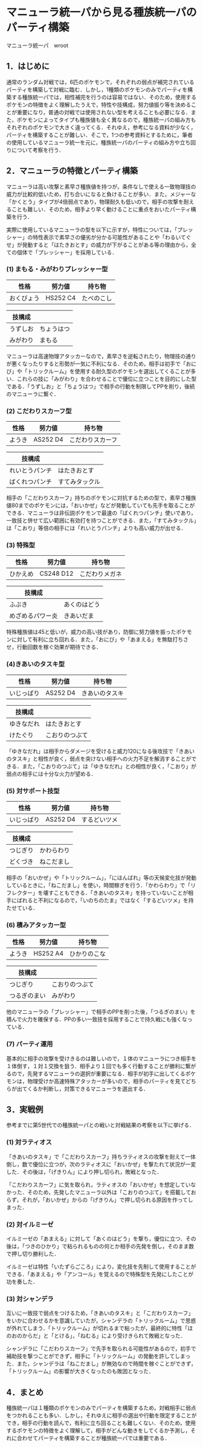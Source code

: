 # マニューラ統一パから見る種族統一パのパーティ構築

マニューラ統一パ　wroot

## 1．はじめに

通常のランダム対戦では，6匹のポケモンで，それぞれの弱点が補完されているパーティを構築して対戦に臨む．しかし，1種類のポケモンのみでパーティを構築する種族統一パでは，相性補完を行うのは容易ではない．そのため，使用するポケモンの特徴をよく理解したうえで，特性や技構成，努力値振り等を決めることが重要になり，普通の対戦では使用されない型を考えることも必要になる．また，ポケモンによってタイプも種族値も全く異なるので，種族統一パの組み方もそれぞれのポケモンで大きく違ってくる．それゆえ，参考になる資料が少なく，パーティを構築することが難しい．そこで，1つの参考資料とするために，筆者の使用しているマニューラ統一を元に，種族統一パのパーティの組み方や立ち回りについて考察を行う．

## 2．マニューラの特徴とパーティ構築

マニューラは高い攻撃と素早さ種族値を持つが，条件なしで使える一致物理技の威力が比較的低いため，打ち合いになると負けることが多い．また，メジャーな「かくとう」タイプが4倍弱点であり，物理耐久も低いので，相手の攻撃を耐えることも難しい．そのため，相手より早く動けることに重点をおいたパーティ構築を行う．

実際に使用しているマニューラの型を以下に示すが，特性については，「プレッシャー」の特性表示で素早さの優劣が分かる可能性があることや「わるいてぐせ」が発動すると「はたきおとす」の威力が下がることがある等の理由から，全ての個体で「プレッシャー」を採用している．

### (1) まもる・みがわりプレッシャー型

| 性格       | 努力値   | 持ち物     |
| ---------- | -------- | ---------- |
| おくびょう | HS252 C4 | たべのこし |

| 技構成   ||
| -------- | ---------- |
| うずしお | ちょうはつ |
| みがわり | まもる     |

マニューラは高速物理アタッカーなので，素早さを逆転されたり，物理技の通りが悪くなったりすると形勢が一気に不利になる．そのため，相手は初手で「おにび」や「トリックルーム」を使用する耐久型のポケモンを選出してくることが多い．これらの技に「みがわり」を合わせることで優位に立つことを目的にした型である．「うずしお」と「ちょうはつ」で相手の行動を制限してPPを削り，後続のマニューラに繋ぐ．

### (2) こだわりスカーフ型

| 性格       | 努力値   | 持ち物     |
| ---------- | -------- | ---------- |
| ようき | AS252 D4 | こだわりスカーフ |

| 技構成         ||
| -------------- | -------------- |
| れいとうパンチ | はたきおとす   |
| ばくれつパンチ | すてみタックル |

相手の「こだわりスカーフ」持ちのポケモンに対抗するための型で，素早さ種族値80までのポケモンには，「おいかぜ」などが発動していても先手を取ることができる．マニューラは非伝説ポケモンで最速の「ばくれつパンチ」使いであり，一致技と併せて広い範囲に有効打を持つことができる．また，「すてみタックル」は「こおり」等倍の相手には「れいとうパンチ」よりも高い威力が出せる．

### (3) 特殊型

| 性格       | 努力値   | 持ち物     |
| ---------- | -------- | ---------- |
| ひかえめ | CS248 D12 | こだわりメガネ |

| 技構成         ||
| ---------------- | ------------ |
| ふぶき           | あくのはどう |
| めざめるパワー炎 | きあいだま   |

特殊種族値は45と低いが，威力の高い技があり，防御に努力値を振ったポケモンに対して有利に立ち回れる．また，「おにび」や「あまえる」を無駄打ちさせ，行動回数を稼ぐ効果が期待できる．

### (4)きあいのタスキ型

| 性格       | 努力値   | 持ち物     |
| ---------- | -------- | ---------- |
| いじっぱり | AS252 D4 | きあいのタスキ |

| 技構成         ||
| ---------------- | ------------ |
| ゆきなだれ | はたきおとす   |
| けたぐり   | こおりのつぶて |

「ゆきなだれ」は相手からダメージを受けると威力120になる後攻技で「きあいのタスキ」と相性が良く，弱点を突けない相手への火力不足を解消することができる．また，「こおりのつぶて」は「ゆきなだれ」との相性が良く，「こおり」が弱点の相手には十分な火力が望める．

### (5) 対サポート技型

| 性格       | 努力値   | 持ち物     |
| ---------- | -------- | ---------- |
| いじっぱり | AS252 D4 | するどいツメ |

| 技構成         ||
| ---------------- | ------------ |
| つじぎり | かわらわり |
| どくづき | ねこだまし |

相手の「おいかぜ」や「トリックルーム」，「にほんばれ」等の天候変化技が発動しているときに，「ねこだまし」を使い，時間稼ぎを行う．「かわらわり」で「リフレクター」を壊すこともできる．「きあいのタスキ」を持っていないことが相手にばれると不利になるので，「いのちのたま」ではなく「するどいツメ」を持たせている．

### (6) 積みアタッカー型

| 性格       | 努力値   | 持ち物     |
| ---------- | -------- | ---------- |
| ようき | HS252 A4 | ひかりのこな |

| 技構成         ||
| ---------------- | ------------ |
| つじぎり     | こおりのつぶて |
| つるぎのまい | みがわり       |

他のマニューラの「プレッシャー」で相手のPPを削った後，「つるぎのまい」を積んで火力を確保する．PPの多い一致技を採用することで持久戦にも強くなっている．

### (7) パーティ運用

基本的に相手の攻撃を受けきるのは難しいので，１体のマニューラにつき相手を１体倒す，１対１交換を狙う．相手より１回でも多く行動することが勝利に繋がるので，先発するマニューラの選択が重要になる．相手が初手に出してくるポケモンは，物理受けか高速特殊アタッカーが多いので，相手のパーティを見てどちらが出てくるか判断し，対策できるマニューラを選出する．

## 3．実戦例

参考までに第5世代での種族統一パとの戦いと対戦結果の考察を以下に挙げる．

### (1) 対ラティオス

「きあいのタスキ」で「こだわりスカーフ」持ちラティオスの攻撃を耐えて一体倒し，数で優位に立つが，次のラティオスに「おいかぜ」を撃たれて状況が一変した．その後は，「げきりん」により押し切られ，敗戦となった．

「こだわりスカーフ」に気を取られ，ラティオスの「おいかぜ」を想定していなかった．そのため，先発したマニューラ以外は「こおりのつぶて」を搭載しておらず，それが，「おいかぜ」からの「げきりん」で押し切られる原因を作ってしまった．

### (2) 対イルミーゼ

イルミーゼの「あまえる」に対して「あくのはどう」を撃ち，優位に立つ．その後は，「つきのひかり」で粘られるものの何とか相手の先発を倒し，そのまま数で押し切り勝利した．

イルミーゼは特性「いたずらごころ」により，変化技を先制して使用することができる．「あまえる」や「アンコール」を覚えるので特殊型を先発にしたことが功を奏した．

### (3) 対シャンデラ

互いに一致技で弱点をつけるため，「きあいのタスキ」と「こだわりスカーフ」をいかに合わせるかを意識していたが，シャンデラの「トリックルーム」で思惑が外れてしまう．「トリックルーム」が切れるまで粘ったが，最終的に特性「ほのおのからだ」と「とける」，「ねむる」により受けきられて敗戦となった．

シャンデラに「こだわりスカーフ」で先手を取られる可能性があるので，初手で補助技を撃つことができず，相手に「トリックルーム」の発動を許してしまった．また，シャンデラは「ねこだまし」が無効なので時間を稼ぐことができず，「トリックルーム」の影響が大きくなったのも敗因となった．

## 4．まとめ

種族統一パは１種類のポケモンのみでパーティを構築するため，対戦相手に弱点をつかれることも多い．しかし，それゆえに相手の選出や行動を限定することができ，相手の行動を読んで，有利に立ち回ることも難しくない．そのため，使用するポケモンの特徴をよく理解して，相手がどんな動きをしてくるか予測し，それに合わせてパーティを構築することが種族統一パでは重要である．
